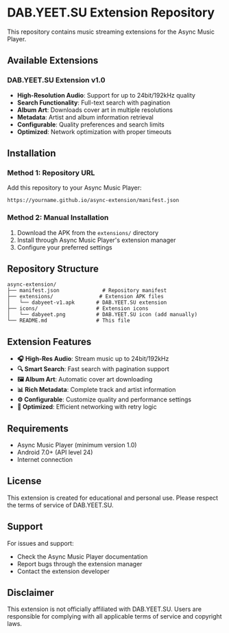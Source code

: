 # DAB.YEET.SU Extension Repository

This repository contains music streaming extensions for the Async Music Player.

## Available Extensions

### DAB.YEET.SU Extension v1.0
- **High-Resolution Audio**: Support for up to 24bit/192kHz quality
- **Search Functionality**: Full-text search with pagination
- **Album Art**: Downloads cover art in multiple resolutions
- **Metadata**: Artist and album information retrieval
- **Configurable**: Quality preferences and search limits
- **Optimized**: Network optimization with proper timeouts

## Installation

### Method 1: Repository URL
Add this repository to your Async Music Player:
```
https://yourname.github.io/async-extension/manifest.json
```

### Method 2: Manual Installation
1. Download the APK from the `extensions/` directory
2. Install through Async Music Player's extension manager
3. Configure your preferred settings

## Repository Structure

```
async-extension/
├── manifest.json              # Repository manifest
├── extensions/               # Extension APK files
│   └── dabyeet-v1.apk       # DAB.YEET.SU extension
├── icons/                   # Extension icons
│   └── dabyeet.png          # DAB.YEET.SU icon (add manually)
└── README.md                # This file
```

## Extension Features

- **🎧 High-Res Audio**: Stream music up to 24bit/192kHz
- **🔍 Smart Search**: Fast search with pagination support
- **🖼️ Album Art**: Automatic cover art downloading
- **📊 Rich Metadata**: Complete track and artist information
- **⚙️ Configurable**: Customize quality and performance settings
- **🚀 Optimized**: Efficient networking with retry logic

## Requirements

- Async Music Player (minimum version 1.0)
- Android 7.0+ (API level 24)
- Internet connection

## License

This extension is created for educational and personal use. Please respect the terms of service of DAB.YEET.SU.

## Support

For issues and support:
- Check the Async Music Player documentation
- Report bugs through the extension manager
- Contact the extension developer

## Disclaimer

This extension is not officially affiliated with DAB.YEET.SU. Users are responsible for complying with all applicable terms of service and copyright laws. 